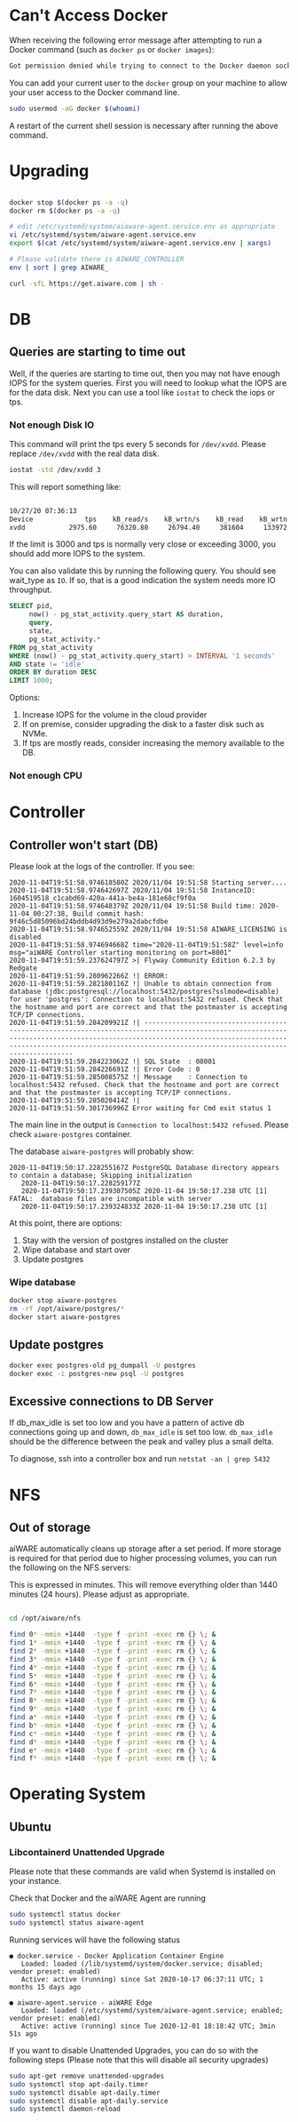 # Can't Access Docker
When receiving the following error message after attempting to run a Docker command (such as `docker ps` or `docker images`):
```bash
Got permission denied while trying to connect to the Docker daemon socket at unix:///var/run/docker.sock: Get http://%2Fvar%2Frun%2Fdocker.sock/v1.24/containers/json?all=1: dial unix /var/run/docker.sock: connect: permission denied
```
You can add your current user to the `docker` group on your machine to allow your user access to the Docker command line. 
```bash 
sudo usermod -aG docker $(whoami)
```
A restart of the current shell session is necessary after running the above command. 

# Upgrading

```bash

docker stop $(docker ps -a -q)
docker rm $(docker ps -a -q)

# edit /etc/systemd/system/aiaware-agent.service.env as appropriate
vi /etc/systemd/system/aiware-agent.service.env
export $(cat /etc/systemd/system/aiware-agent.service.env | xargs)

# Please validate there is AIWARE_CONTROLLER
env | sort | grep AIWARE_

curl -sfL https://get.aiware.com | sh -
```

# DB

## Queries are starting to time out
Well, if the queries are starting to time out, then you may not have enough IOPS for the system queries.  First you will need to lookup what the IOPS are for the data disk.  Next you can use a tool like `iostat` to check the iops or tps.

### Not enough Disk IO
This command will print the tps every 5 seconds for `/dev/xvdd`. Please replace `/dev/xvdd` with the real data disk.

```bash
iostat -std /dev/xvdd 3
```

This will report something like:
```bash

10/27/20 07:36:13
Device             tps    kB_read/s    kB_wrtn/s    kB_read    kB_wrtn
xvdd           2975.60     76320.80     26794.40     381604     133972
```

If the limit is 3000 and tps is normally very close or exceeding 3000, you should add more IOPS to the system.

You can also validate this by running the following query.  You should see wait_type as `IO`.  If so, that is a good indication the system needs more IO throughput.

```sql
SELECT pid,
     now() - pg_stat_activity.query_start AS duration,
     query,
     state,
     pg_stat_activity.*
FROM pg_stat_activity
WHERE (now() - pg_stat_activity.query_start) > INTERVAL '1 seconds'
AND state != 'idle'
ORDER BY duration DESC
LIMIT 1000;
```

Options:
1. Increase IOPS for the volume in the cloud provider
1. If on premise, consider upgrading the disk to a faster disk such as NVMe.
1. If tps are mostly reads, consider increasing the memory available to the DB.

### Not enough CPU


# Controller

## Controller won't start (DB)

Please look at the logs of the controller.  If you see:

```text
2020-11-04T19:51:58.974618580Z 2020/11/04 19:51:58 Starting server....
2020-11-04T19:51:58.974642697Z 2020/11/04 19:51:58 InstanceID: 1604519518_c1cabd69-420a-441a-be4a-181e68cf9f0a
2020-11-04T19:51:58.974648379Z 2020/11/04 19:51:58 Build time: 2020-11-04_00:27:38, Build commit hash: 9f46c5d85096bd24bddb4d93d9e279a2dabcfdbe
2020-11-04T19:51:58.974652559Z 2020/11/04 19:51:58 AIWARE_LICENSING is disabled
2020-11-04T19:51:58.974694668Z time="2020-11-04T19:51:58Z" level=info msg="aiWARE Controller starting monitoring on port=8001"
2020-11-04T19:51:59.237624797Z >| Flyway Community Edition 6.2.3 by Redgate
2020-11-04T19:51:59.280962266Z !| ERROR:
2020-11-04T19:51:59.282180116Z !| Unable to obtain connection from database (jdbc:postgresql://localhost:5432/postgres?sslmode=disable) for user 'postgres': Connection to localhost:5432 refused. Check that the hostname and port are correct and that the postmaster is accepting TCP/IP connections.
2020-11-04T19:51:59.284209921Z !| ----------------------------------------------------------------------------------------------------------------------------------------------------------------------------------------------------------------------------------------------------------------------
2020-11-04T19:51:59.284223062Z !| SQL State  : 08001
2020-11-04T19:51:59.284226691Z !| Error Code : 0
2020-11-04T19:51:59.285008575Z !| Message    : Connection to localhost:5432 refused. Check that the hostname and port are correct and that the postmaster is accepting TCP/IP connections.
2020-11-04T19:51:59.285020414Z !|
2020-11-04T19:51:59.301736996Z Error waiting for Cmd exit status 1
```

The main line in the output is `Connection to localhost:5432 refused`.  Please check `aiware-postgres` container.

The database `aiware-postgres` will probably show:
```text
2020-11-04T19:50:17.228255167Z PostgreSQL Database directory appears to contain a database; Skipping initialization
   2020-11-04T19:50:17.228259177Z
   2020-11-04T19:50:17.239307505Z 2020-11-04 19:50:17.238 UTC [1] FATAL:  database files are incompatible with server
   2020-11-04T19:50:17.239324833Z 2020-11-04 19:50:17.238 UTC [1] 
```

At this point, there are options:
1. Stay with the version of postgres installed on the cluster
1. Wipe database and start over
1. Update postgres

### Wipe database
```bash
docker stop aiware-postgres
rm -rf /opt/aiware/postgres/*
docker start aiware-postgres
```

## Update postgres
```bash
docker exec postgres-old pg_dumpall -U postgres
docker exec -i postgres-new psql -U postgres

```
## Excessive connections to DB Server

If db_max_idle is set too low and you have a pattern of active db connections going up and down, `db_max_idle` is set too low.  `db_max_idle` should be the difference between the peak and valley plus a small delta.

To diagnose, ssh into a controller box and run `netstat -an | grep 5432`

# NFS

## Out of storage

aiWARE automatically cleans up storage after a set period.  If more storage is required for that period due to higher processing volumes, you can run the following on the NFS servers:

This is expressed in minutes.  This will remove everything older than 1440 minutes (24 hours).  Please adjust as appropriate.
```bash

cd /opt/aiware/nfs

find 0* -mmin +1440  -type f -print -exec rm {} \; &
find 1* -mmin +1440  -type f -print -exec rm {} \; &
find 2* -mmin +1440  -type f -print -exec rm {} \; &
find 3* -mmin +1440  -type f -print -exec rm {} \; &
find 4* -mmin +1440  -type f -print -exec rm {} \; &
find 5* -mmin +1440  -type f -print -exec rm {} \; &
find 6* -mmin +1440  -type f -print -exec rm {} \; &
find 7* -mmin +1440  -type f -print -exec rm {} \; &
find 8* -mmin +1440  -type f -print -exec rm {} \; &
find 9* -mmin +1440  -type f -print -exec rm {} \; &
find a* -mmin +1440  -type f -print -exec rm {} \; &
find b* -mmin +1440  -type f -print -exec rm {} \; &
find c* -mmin +1440  -type f -print -exec rm {} \; &
find d* -mmin +1440  -type f -print -exec rm {} \; &
find e* -mmin +1440  -type f -print -exec rm {} \; &
find f* -mmin +1440  -type f -print -exec rm {} \; &
```

# Operating System

## Ubuntu

### Libcontainerd Unattended Upgrade 

Please note that these commands are valid when Systemd is installed on your instance.

Check that Docker and the aiWARE Agent are running
```bash
sudo systemctl status docker
sudo systemctl status aiware-agent
```

Running services will have the following status
```
● docker.service - Docker Application Container Engine
   Loaded: loaded (/lib/systemd/system/docker.service; disabled; vendor preset: enabled)
   Active: active (running) since Sat 2020-10-17 06:37:11 UTC; 1 months 15 days ago

● aiware-agent.service - aiWARE Edge
   Loaded: loaded (/etc/systemd/system/aiware-agent.service; enabled; vendor preset: enabled)
   Active: active (running) since Tue 2020-12-01 18:18:42 UTC; 3min 51s ago
``` 

If you want to disable Unattended Upgrades, you can do so with the following steps (Please note that this will disable all security upgrades)
```bash
sudo apt-get remove unattended-upgrades
sudo systemctl stop apt-daily.timer
sudo systemctl disable apt-daily.timer
sudo systemctl disable apt-daily.service
sudo systemctl daemon-reload
```
